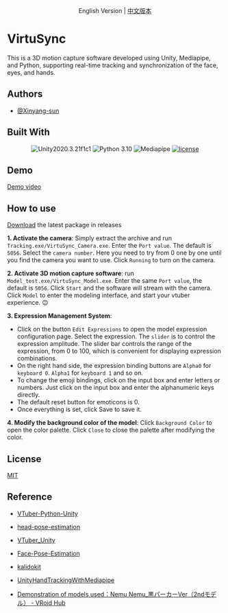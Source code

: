 
<div align="center">
  
English Version | [中文版本](./README.zh-cn.md)

</div>

# VirtuSync

This is a 3D motion capture software developed using Unity, Mediapipe, and Python, supporting real-time tracking and synchronization of the face, eyes, and hands.




## Authors

- [@Xinyang-sun](https://www.github.com/xinyang-sun)


## Built With

<div align="center">

![Unity2020.3.21f1c1](https://img.shields.io/badge/Unity-2020.3.21f1c1-blue)
![Python 3.10](https://img.shields.io/badge/Python-3.10-blue)
![Mediapipe](https://img.shields.io/badge/Mediapipe-blue
)
[![license](https://img.shields.io/badge/license-MIT-blue
)](https://github.com/xinyang-sun/VirtuSync?tab=MIT-1-ov-file)

</div>


## Demo

[Demo video](https://www.bilibili.com/video/BV1NZrtYAEaK/?share_source=copy_web&vd_source=9b95709580179b5fcb8562c82ecdfa35)


## How to use

[Download](https://github.com/xinyang-sun/VirtuSync/releases) the latest package in releases

**1. Activate the camera**: Simply extract the archive and run `Tracking.exe/VirtuSync_Camera.exe`. Enter the `Port value`. The default is `5056`. Select the `camera number`. Here you need to try from 0 one by one until you find the camera you want to use. Click `Running` to turn on the camera.

**2. Activate 3D motion capture software**: run `Model_test.exe/VirtuSync_Model.exe`. Enter the same `Port value`, the default is `5056`. Click `Start` and the software will stream with the camera. Click `Model` to enter the modeling interface, and start your vtuber experience. 😉

**3. Expression Management System**: 
- Click on the button `Edit Expressions` to open the model expression configuration page. Select the expression. The `slider` is to control the expression amplitude. The slider bar controls the range of the expression, from 0 to 100, which is convenient for displaying expression combinations.
- On the right hand side, the expression binding buttons are `Alpha0` for `keyboard 0`. `Alpha1` for `keyboard 1` and so on.
- To change the emoji bindings, click on the input box and enter letters or numbers. Just click on the input box and enter the alphanumeric keys directly.
- The default reset button for emoticons is 0.
- Once everything is set, click Save to save it.

**4. Modify the background color of the model**: Click `Background Color` to open the color palette. Click `Close` to close the palette after modifying the color.
## License
[MIT](https://github.com/xinyang-sun/VirtuSync/tree/main?tab=MIT-1-ov-file)
## Reference
- [VTuber-Python-Unity](https://github.com/mmmmmm44/VTuber-Python-Unity/tree/main)

- [head-pose-estimation](https://github.com/yinguobing/head-pose-estimation)

- [VTuber_Unity](https://github.com/kwea123/VTuber_Unity?tab=readme-ov-file)

- [Face-Pose-Estimation](https://github.com/jerryhouuu/Face-Yaw-Roll-Pitch-from-Pose-Estimation-using-OpenCV)

- [kalidokit](https://github.com/yeemachine/kalidokit?tab=readme-ov-file)

- [UnityHandTrackingWithMediapipe](https://github.com/TesseraktZero/UnityHandTrackingWithMediapipe)

- [Demonstration of models used：Nemu Nemu_黒パーカーVer（2ndモデル） - VRoid Hub](https://hub.vroid.com/en/characters/9150908110176006593/models/2059315200011240750)
